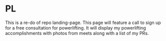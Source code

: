 # PL
This is a re-do of repo landing-page. This page will feature a call to sign up for a free consultation for powerlifting. It will display my powerlifting accomplishments with photos from meets along with a list of my PRs.